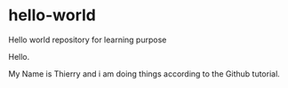 # hello-world
Hello world repository for learning purpose

Hello.

My Name is Thierry and i am doing things according to the Github tutorial.
